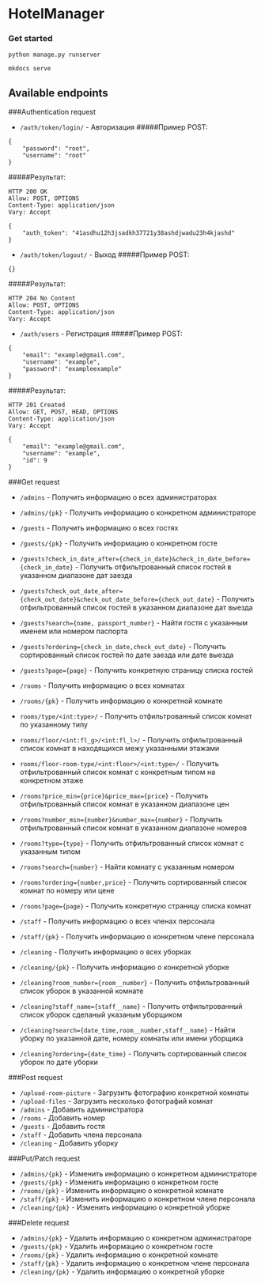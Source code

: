 # HotelManager
### Get started

```python manage.py runserver```

```mkdocs serve```

## Available endpoints

###Authentication request
* `/auth/token/login/` - Авторизация
#####Пример POST:
```
{
    "password": "root",
    "username": "root"
}
```
#####Результат:

```
HTTP 200 OK
Allow: POST, OPTIONS
Content-Type: application/json
Vary: Accept

{
    "auth_token": "41asdhu12h3jsadkh37721y38ashdjwadu23h4kjashd"
}
```

* `/auth/token/logout/` - Выход
#####Пример POST:
```
{}
```
#####Результат:
```
HTTP 204 No Content
Allow: POST, OPTIONS
Content-Type: application/json
Vary: Accept
```

* `/auth/users` - Регистрация
#####Пример POST:
```
{
    "email": "example@gmail.com",
    "username": "example",
    "password": "exampleexample"
}
```
#####Результат:
```
HTTP 201 Created
Allow: GET, POST, HEAD, OPTIONS
Content-Type: application/json
Vary: Accept

{
    "email": "example@gmail.com",
    "username": "example",
    "id": 9
}
```

###Get request
* `/admins` - Получить информацию о всех администраторах
* `/admins/{pk}` - Получить информацию о конкретном администраторе

* `/guests` - Получить информацию о всех гостях
* `/guests/{pk}` - Получить информацию о конкретном госте
* `/guests?check_in_date_after={check_in_date}&check_in_date_before={check_in_date}` - Получить отфильтрованный список гостей в указанном диапазоне дат заезда
* `/guests?check_out_date_after={check_out_date}&check_out_date_before={check_out_date}` - Получить отфильтрованный список гостей в указанном диапазоне дат выезда
* `/guests?search={name, passport_number}` - Найти гостя с указанным именем или номером паспорта
* `/guests?ordering={check_in_date,check_out_date}` - Получить сортированный список гостей по дате заезда или дате выезда
* `/guests?page={page}` - Получить конкретную страницу списка гостей

* `/rooms` - Получить информацию о всех комнатах
* `/rooms/{pk}` - Получить информацию о конкретной комнате
* `rooms/type/<int:type>/` - Получить отфильтрованный список комнат по указанному типу
* `rooms/floor/<int:fl_g>/<int:fl_l>/` - Получить отфильтрованный список комнат в находящихся межу указанными этажами
* `rooms/floor-room-type/<int:floor>/<int:type>/` - Получить отфильтрованный список комнат с конкретным типом на конкретном этаже
* `/rooms?price_min={price}&price_max={price}` - Получить отфильтрованный список комнат в указанном диапазоне цен
* `/rooms?number_min={number}&number_max={number}` - Получить отфильтрованный список комнат в указанном диапазоне номеров
* `/rooms?type={type}` - Получить отфильтрованный список комнат c указанным типом
* `/rooms?search={number}` - Найти комнату с указанным номером
* `/rooms?ordering={number,price}` - Получить сортированный список комнат по номеру или цене
* `/rooms?page={page}` - Получить конкретную страницу списка комнат

* `/staff` - Получить информацию о всех членах персонала
* `/staff/{pk}` - Получить информацию о конкретном члене персонала

* `/cleaning` - Получить информацию о всех уборках
* `/cleaning/{pk}` - Получить информацию о конкретной уборке
* `/cleaning?room_number={room__number}` - Получить отфильтрованный список уборок в указанной комнате
* `/cleaning?staff_name={staff__name}` - Получить отфильтрованный список уборок сделаный указаным уборщиком
* `/cleaning?search={date_time,room__number,staff__name}` - Найти уборку по указанной дате, номеру комнаты или имени уборщика
* `/cleaning?ordering={date_time}` - Получить сортированный список уборок по дате уборки

###Post request
* `/upload-room-picture` - Загрузить фотографию конкретной комнаты
* `/upload-files` - Загрузить несколько фотографий комнат
* `/admins` - Добавить администратора
* `/rooms` - Добавить номер
* `/guests` - Добавить гостя
* `/staff` - Добавить члена персонала
* `/cleaning` - Добавить уборку

###Put/Patch request
* `/admins/{pk}` - Изменить информацию о конкретном администраторе
* `/guests/{pk}` - Изменить информацию о конкретном госте
* `/rooms/{pk}` - Изменить информацию о конкретной комнате
* `/staff/{pk}` - Изменить информацию о конкретном члене персонала
* `/cleaning/{pk}` - Изменить информацию о конкретной уборке


###Delete request
* `/admins/{pk}` - Удалить информацию о конкретном администраторе
* `/guests/{pk}` - Удалить информацию о конкретном госте
* `/rooms/{pk}` - Удалить информацию о конкретной комнате
* `/staff/{pk}` - Удалить информацию о конкретном члене персонала
* `/cleaning/{pk}` - Удалить информацию о конкретной уборке